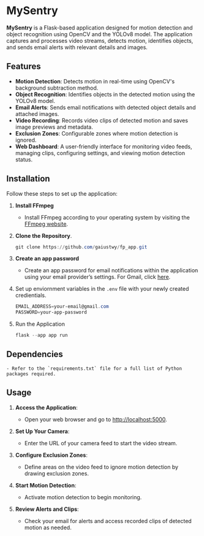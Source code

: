 # MySentry

**MySentry** is a Flask-based application designed for motion detection and object recognition using OpenCV and the YOLOv8 model. The application captures and processes video streams, detects motion, identifies objects, and sends email alerts with relevant details and images.

## Features

- **Motion Detection**: Detects motion in real-time using OpenCV's background subtraction method.
- **Object Recognition**: Identifies objects in the detected motion using the YOLOv8 model.
- **Email Alerts**: Sends email notifications with detected object details and attached images.
- **Video Recording**: Records video clips of detected motion and saves image previews and metadata.
- **Exclusion Zones**: Configurable zones where motion detection is ignored.
- **Web Dashboard**: A user-friendly interface for monitoring video feeds, managing clips, configuring settings, and viewing motion detection status.

## Installation

Follow these steps to set up the application:

1. **Install FFmpeg** 
	- Install FFmpeg according to your operating system by visiting the [FFmpeg website](https://ffmpeg.org/download.html).

2. **Clone the Repository**.
	```powershell
	git clone https://github.com/gaiustwy/fp_app.git
	```

3. **Create an app password** 
	- Create an app password for email notifications within the application using your email provider’s settings. For Gmail, click [here](https://support.google.com/accounts/answer/185833?hl=en&sjid=16925965526713193581-AP).

4. Set up enviornment variables in the `.env` file with your newly created credientials.
	```powershell
	EMAIL_ADDRESS=your-email@gmail.com
	PASSWORD=your-app-password
	```

5. Run the Application
	```powershell
	flask --app app run  
	```

## Dependencies

	- Refer to the `requirements.txt` file for a full list of Python packages required.

## Usage

1. **Access the Application**:
   - Open your web browser and go to [http://localhost:5000](http://localhost:5000).

2. **Set Up Your Camera**:
   - Enter the URL of your camera feed to start the video stream.

3. **Configure Exclusion Zones**:
   - Define areas on the video feed to ignore motion detection by drawing exclusion zones.

4. **Start Motion Detection**:
   - Activate motion detection to begin monitoring.

5. **Review Alerts and Clips**:
   - Check your email for alerts and access recorded clips of detected motion as needed.



